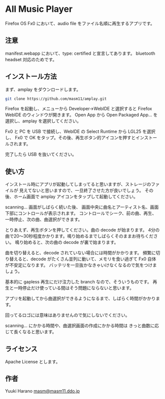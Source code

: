 # All Music Player

Firefox OS Fx0 において、audio file をファイル名順に再生するアプリです。

## 注意

manifest.webapp において、type: certified と宣言してあります。
bluetooth headset 対応のためです。

## インストール方法

まず、amplay をダウンロードします。

````bash
git clone https://github.com/masm11/amplay.git
````

Firefox を起動し、メニューから Developer→WebIDE と選択すると
Firefox WebIDE のウィンドウが開きます。
Open App から Open Packaged App... を選択し、amplay を選択してください。

Fx0 と PC を USB で接続し、WebIDE の Select Runtime から LGL25 を選択し、
Fx0 で OK をタップ。その後、再生ボタン的アイコンを押すとインストールされます。

完了したら USB を抜いてください。

## 使い方

インストール時にアプリが起動してしまってると思いますが、ストレージのファイルが
見えてないと思いますので、一旦終了させた方が良いでしょう。
その後、ホーム画面で amplay アイコンをタップして起動してください。

scanning... 画面がしばらく続いた後、
画面中央に曲名とアーティスト名、画面下部にコントロールが表示されます。
コントロールでシーク、前の曲、再生、一時停止、次の曲、曲選択ができます。

とりあえず、再生ボタンを押してください。曲の decode が始まります。
4分の曲で20〜30秒程度かかります。鳴り始めるまでしばらくそのままお待ちください。
鳴り始めると、次の曲の decode が裏で始まります。

曲を切り替えると、decode されていない場合には時間がかかります。
頻繁に切り替えると、decode がたくさん並列に動いて、メモリを食い過ぎて
Fx0 自体が不安定になります。
バッテリを一旦抜かなきゃいけなくなるので気をつけましょう。

基本的に gapless 再生にだけ注力した branch なので、そういうものです。
再生と一時停止だけ使っている間はそう問題にならないと思います。

アプリを起動してから曲選択ができるようになるまで、しばらく時間がかかります。

回ってるロゴには意味はありませんので気にしないでください。

scanning... にかかる時間や、曲選択画面の作成にかかる時間は
きっと曲数に応じて長くなると思います。

## ライセンス

Apache License とします。

## 作者

Yuuki Harano <masm@masm11.ddo.jp>
